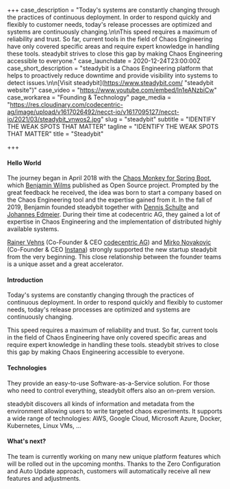 +++
case_description = "Today's systems are constantly changing through the practices of continuous deployment. In order to respond quickly and flexibly to customer needs, today's release processes are optimized and systems are continuously changing.\n\nThis speed requires a maximum of reliability and trust. So far, current tools in the field of Chaos Engineering have only covered specific areas and require expert knowledge in handling these tools. steadybit strives to close this gap by making Chaos Engineering accessible to everyone."
case_launchdate = 2020-12-24T23:00:00Z
case_short_description = "steadybit is a Chaos Engineering platform that helps to proactively reduce downtime and provide visibility into systems to detect issues.\n\n[Visit steadybit](https://www.steadybit.com/ \"steadybit website\")"
case_video = "https://www.youtube.com/embed/ln1eANzbiCw"
case_workarea = "Founding & Technology"
page_media = "https://res.cloudinary.com/codecentric-ag/image/upload/v1617026492/necct-io/v1617095127/necct-io/2021/03/steadybit_vnwos2.jpg"
slug = "steadybit"
subtitle = "IDENTIFY THE WEAK SPOTS THAT MATTER"
tagline = "IDENTIFY THE WEAK SPOTS THAT MATTER"
title = "<span>Steadybit</span>"

+++
#### Hello World

The journey began in April 2018 with the [Chaos Monkey for Spring Boot](https://github.com/codecentric/chaos-monkey-spring-boot), which [Benjamin Wilms](https://www.linkedin.com/in/benjamin-wilms-653383174/) published as Open Source project. Prompted by the great feedback he received, the idea was born to start a company based on the Chaos Engineering tool and the expertise gained from it. In the fall of 2019, Benjamin founded steadybit together with [Dennis Schulte](https://www.linkedin.com/in/dennis-schulte-18b5b92/) and [Johannes Edmeier](https://www.linkedin.com/in/johannes-edmeier-48793919b/). During their time at codecentric AG, they gained a lot of expertise in Chaos Engineering and the implementation of distributed highly available systems.

[Rainer Vehns](https://www.linkedin.com/in/rainer-vehns/) (Co-Founder & CEO [codecentric AG](https://www.codecentric.de/)) and [Mirko Novakovic](https://www.linkedin.com/in/mirkonovakovic/) (Co-Founder & CEO [Instana](https://www.instana.com/)) strongly supported the new startup steadybit from the very beginning. This close relationship between the founder teams is a unique asset and a great accelerator.

#### Introduction

Today's systems are constantly changing through the practices of continuous deployment. In order to respond quickly and flexibly to customer needs, today's release processes are optimized and systems are continuously changing.

This speed requires a maximum of reliability and trust. So far, current tools in the field of Chaos Engineering have only covered specific areas and require expert knowledge in handling these tools. steadybit strives to close this gap by making Chaos Engineering accessible to everyone.

#### Technologies

They provide an easy-to-use Software-as-a-Service solution. For those who need to control everything, steadybit offers also an on-prem version.

steadybit discovers all kinds of information and metadata from the environment allowing users to write targeted chaos experiments. It supports a wide range of technologies: AWS, Google Cloud, Microsoft Azure, Docker, Kubernetes, Linux VMs, …

#### What's next?

The team is currently working on many new unique platform features which will be rolled out in the upcoming months. Thanks to the Zero Configuration and Auto Update approach, customers will automatically receive all new features and adjustments.